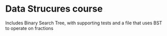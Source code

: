 # Data Strucures course
Includes Binary Search Tree, with supporting tests and a file that uses BST to operate on fractions
